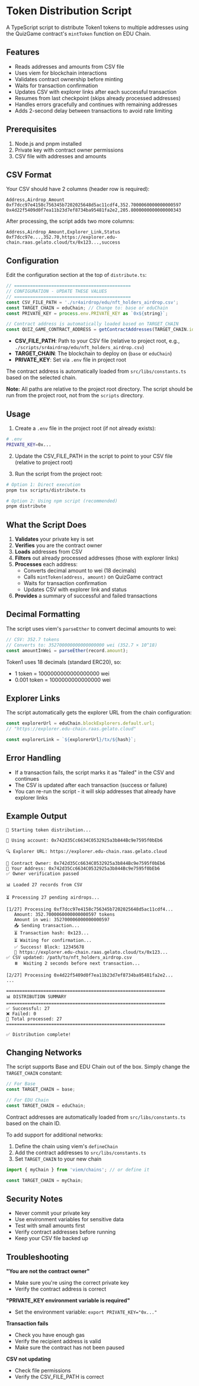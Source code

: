 # Token Distribution Script

A TypeScript script to distribute Token1 tokens to multiple addresses using the QuizGame contract's `mintToken` function on EDU Chain.

## Features

- Reads addresses and amounts from CSV file
- Uses viem for blockchain interactions
- Validates contract ownership before minting
- Waits for transaction confirmation
- Updates CSV with explorer links after each successful transaction
- Resumes from last checkpoint (skips already processed addresses)
- Handles errors gracefully and continues with remaining addresses
- Adds 2-second delay between transactions to avoid rate limiting

## Prerequisites

1. Node.js and pnpm installed
2. Private key with contract owner permissions
3. CSV file with addresses and amounts

## CSV Format

Your CSV should have 2 columns (header row is required):

```csv
Address,Airdrop_Amount
0xf7dcc97e4158c756345b7202025648d5ac11cdf4,352.7000060000000000597
0x4d22f5409d0f7ea11b23d7ef8734ba95481fa2e2,205.8000000000000000343
```

After processing, the script adds two more columns:

```csv
Address,Airdrop_Amount,Explorer_Link,Status
0xf7dcc97e...,352.70,https://explorer.edu-chain.raas.gelato.cloud/tx/0x123...,success
```

## Configuration

Edit the configuration section at the top of `distribute.ts`:

```typescript
// ============================================
// CONFIGURATION - UPDATE THESE VALUES
// ============================================
const CSV_FILE_PATH = './sr4airdrop/edu/nft_holders_airdrop.csv';
const TARGET_CHAIN = eduChain; // Change to: base or eduChain
const PRIVATE_KEY = process.env.PRIVATE_KEY as `0x${string}`;

// Contract address is automatically loaded based on TARGET_CHAIN
const QUIZ_GAME_CONTRACT_ADDRESS = getContractAddresses(TARGET_CHAIN.id).quizGameContractAddress;
```

- **CSV_FILE_PATH**: Path to your CSV file (relative to project root, e.g., `./scripts/sr4airdrop/edu/nft_holders_airdrop.csv`)
- **TARGET_CHAIN**: The blockchain to deploy on (`base` or `eduChain`)
- **PRIVATE_KEY**: Set via `.env` file in project root

The contract address is automatically loaded from `src/libs/constants.ts` based on the selected chain.

**Note:** All paths are relative to the project root directory. The script should be run from the project root, not from the `scripts` directory.

## Usage

1. Create a `.env` file in the project root (if not already exists):

```bash
# .env
PRIVATE_KEY=0x...
```

2. Update the CSV_FILE_PATH in the script to point to your CSV file (relative to project root)

3. Run the script from the project root:

```bash
# Option 1: Direct execution
pnpm tsx scripts/distribute.ts

# Option 2: Using npm script (recommended)
pnpm distribute
```

## What the Script Does

1. **Validates** your private key is set
2. **Verifies** you are the contract owner
3. **Loads** addresses from CSV
4. **Filters** out already processed addresses (those with explorer links)
5. **Processes** each address:
   - Converts decimal amount to wei (18 decimals)
   - Calls `mintToken(address, amount)` on QuizGame contract
   - Waits for transaction confirmation
   - Updates CSV with explorer link and status
6. **Provides** a summary of successful and failed transactions

## Decimal Formatting

The script uses viem's `parseEther` to convert decimal amounts to wei:

```typescript
// CSV: 352.7 tokens
// Converts to: 352700000000000000000 wei (352.7 × 10^18)
const amountInWei = parseEther(record.amount);
```

Token1 uses 18 decimals (standard ERC20), so:
- 1 token = 1000000000000000000 wei
- 0.001 token = 1000000000000000 wei

## Explorer Links

The script automatically gets the explorer URL from the chain configuration:

```typescript
const explorerUrl = eduChain.blockExplorers.default.url;
// "https://explorer.edu-chain.raas.gelato.cloud"

const explorerLink = `${explorerUrl}/tx/${hash}`;
```

## Error Handling

- If a transaction fails, the script marks it as "failed" in the CSV and continues
- The CSV is updated after each transaction (success or failure)
- You can re-run the script - it will skip addresses that already have explorer links

## Example Output

```
🚀 Starting token distribution...

📍 Using account: 0x742d35Cc6634C0532925a3b844Bc9e7595f0bEb6

🔍 Explorer URL: https://explorer.edu-chain.raas.gelato.cloud

👑 Contract Owner: 0x742d35Cc6634C0532925a3b844Bc9e7595f0bEb6
👤 Your Address: 0x742d35Cc6634C0532925a3b844Bc9e7595f0bEb6
✅ Owner verification passed

📊 Loaded 27 records from CSV

⏳ Processing 27 pending airdrops...

[1/27] Processing 0xf7dcc97e4158c756345b7202025648d5ac11cdf4...
   Amount: 352.7000060000000000597 tokens
   Amount in wei: 352700006000000000597
   📤 Sending transaction...
   ⏳ Transaction hash: 0x123...
   ⏳ Waiting for confirmation...
   ✅ Success! Block: 12345678
   🔗 https://explorer.edu-chain.raas.gelato.cloud/tx/0x123...
✅ CSV updated: /path/to/nft_holders_airdrop.csv
   ⏸️  Waiting 2 seconds before next transaction...

[2/27] Processing 0x4d22f5409d0f7ea11b23d7ef8734ba95481fa2e2...
...

============================================================
📊 DISTRIBUTION SUMMARY
============================================================
✅ Successful: 27
❌ Failed: 0
📝 Total processed: 27
============================================================

✅ Distribution complete!
```

## Changing Networks

The script supports Base and EDU Chain out of the box. Simply change the `TARGET_CHAIN` constant:

```typescript
// For Base
const TARGET_CHAIN = base;

// For EDU Chain
const TARGET_CHAIN = eduChain;
```

Contract addresses are automatically loaded from `src/libs/constants.ts` based on the chain ID.

To add support for additional networks:

1. Define the chain using viem's `defineChain`
2. Add the contract addresses to `src/libs/constants.ts`
3. Set `TARGET_CHAIN` to your new chain

```typescript
import { myChain } from 'viem/chains'; // or define it

const TARGET_CHAIN = myChain;
```

## Security Notes

- Never commit your private key
- Use environment variables for sensitive data
- Test with small amounts first
- Verify contract addresses before running
- Keep your CSV file backed up

## Troubleshooting

**"You are not the contract owner"**
- Make sure you're using the correct private key
- Verify the contract address is correct

**"PRIVATE_KEY environment variable is required"**
- Set the environment variable: `export PRIVATE_KEY="0x..."`

**Transaction fails**
- Check you have enough gas
- Verify the recipient address is valid
- Make sure the contract has not been paused

**CSV not updating**
- Check file permissions
- Verify the CSV_FILE_PATH is correct

